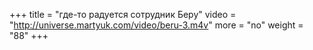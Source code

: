 +++
title = "где-то радуется сотрудник Беру"
video = "http://universe.martyuk.com/video/beru-3.m4v"
more = "no"
weight = "88"
+++